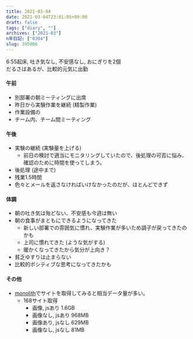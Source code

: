 ```yaml
---
title: 2021-03-04
date: 2021-03-04T23:01:05+09:00
draft: false
tags: ["diary", ""]
archives: ["2021-03"]
n年日記: ["0304"]
slug: 395006
---
```

6:55起床, 吐き気なし, 不安感なし, おにぎりを2個  
だるさはあるが、比較的元気に出勤  
#### 午前
- 別部署の朝ミーティングに出席
- 昨日から実験作業を継続 (精製作業)
- 作業設備の
- チーム内、チーム間ミーティング
#### 午後
- 実験の継続 (実験量を上げる)
  - 前日の検討で適当にモニタリングしていたので、後処理の可否に悩み、確認のために時間を使ってしまう。
- 後処理 (途中まで)
- 残業1.5時間
- 色々とメールを返さなければいけなかったのだが、ほとんどできず
#### 体調
- 朝の吐き気は殆どない、不安感も今週は無い
- 朝の食事がまともにできるようになってきた
  - 新しい部署での雰囲気に慣れ、実験作業が多いため調子が戻ってきたのかも
  - 上司に慣れてきた (ような気がする)
  - 暖かくなってきたから気分が上向き？
- 貧乏ゆすりは止まらない
- 比較的ポシティブな思考になってきたかも
#### その他
- [monolith](https://github.com/Y2Z/monolith)でサイトを取得してみると相当データ量が多い。
  - 168サイト取得
    - 画像, jsあり 1.6GB
    - 画像なし, jsあり 968MB
    - 画像あり, jsなし 629MB
    - 画像なし, jsなし 81MB

